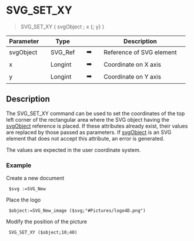 <!-- SVG_SET_XY ( objectID ; x ; y )
 -> objectID (Text)
 -> x (Real)
 -> y (Real)-->
# SVG_SET_XY

> SVG_SET_XY ( svgObject ; x {; y} )

| Parameter |     | Type |     |     |     | Description |     |
| --- | --- | --- | --- | --- | --- | --- | --- |
| svgObject |     | SVG_Ref |     | ➡️ |     | Reference of SVG element |     |
| x   |     | Longint |     | ➡️ |     | Coordinate on X axis |     |
| y   |     | Longint |     | ➡️ |     | Coordinate on Y axis |     |

## Description

The SVG_SET_XY command can be used to set the coordinates of the top left corner of the rectangular area where the SVG object having the [svgObject](## "Reference of SVG element") reference is placed. If these attributes already exist, their values are replaced by those passed as parameters. If [svgObject](## "Reference of SVG element") is an SVG element that does not accept this attribute, an error is generated.

The values are expected in the user coordinate system.

### Example  

Create a new document

```4d
 $svg :=SVG_New  
```

Place the logo

```4d
 $object:=SVG_New_image ($svg;"#Pictures/logo4D.png") 
```

Modify the position of the picture

```4d
 SVG_SET_XY ($object;10;40)
```
